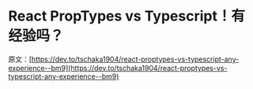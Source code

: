 # React PropTypes vs Typescript！有经验吗？

原文：[https://dev.to/tschaka1904/react-proptypes-vs-typescript-any-experience--bm9](https://dev.to/tschaka1904/react-proptypes-vs-typescript-any-experience--bm9)
